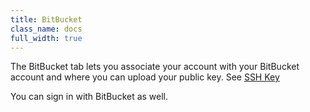 ```yaml
---
title: BitBucket
class_name: docs
full_width: true
---
```


The BitBucket tab lets you associate your account with your BitBucket account and where you can upload your public key. See [SSH Key](/docs/ide/customization/account-settings/public-key)

You can sign in with BitBucket as well.


